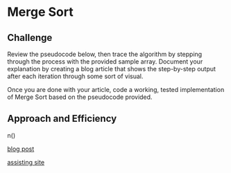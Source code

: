 # Merge Sort

## Challenge

Review the pseudocode below, then trace the algorithm by stepping through the process with the provided sample array. Document your explanation by creating a blog article that shows the step-by-step output after each iteration through some sort of visual.

Once you are done with your article, code a working, tested implementation of Merge Sort based on the pseudocode provided.

## Approach and Efficiency

n()

[blog post](blog.md)

[assisting site](https://medium.com/javascript-in-plain-english/javascript-merge-sort-3205891ac060)